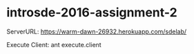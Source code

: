 # introsde-2016-assignment-2

ServerURL: https://warm-dawn-26932.herokuapp.com/sdelab/

Execute Client: ant execute.client

